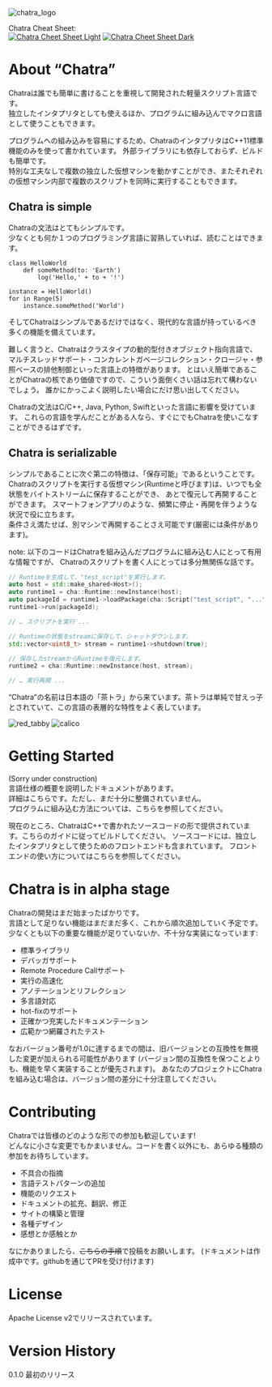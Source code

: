 ![chatra_logo](https://raw.githubusercontent.com/chatra-lang/resources/master/logo/chatra_logo_for_light_bg_small.png "Chatra")


Chatra Cheat Sheet:<br/>
[![Chatra Cheet Sheet Light](https://raw.githubusercontent.com/chatra-lang/resources/master/docs/chatra_cheatsheet_light_thumb.png)](https://raw.githubusercontent.com/chatra-lang/resources/master/docs/chatra_cheatsheet_light.pdf)
[![Chatra Cheet Sheet Dark](https://raw.githubusercontent.com/chatra-lang/resources/master/docs/chatra_cheatsheet_dark_thumb.png)](https://raw.githubusercontent.com/chatra-lang/resources/master/docs/chatra_cheatsheet_dark.pdf)

# About “Chatra”
Chatraは誰でも簡単に書けることを重視して開発された軽量スクリプト言語です。  
独立したインタプリタとしても使えるほか、プログラムに組み込んでマクロ言語として使うこともできます。

プログラムへの組み込みを容易にするため、ChatraのインタプリタはC++11標準機能のみを使って書かれています。
外部ライブラリにも依存しておらず、ビルドも簡単です。  
特別な工夫なしで複数の独立した仮想マシンを動かすことができ、またそれぞれの仮想マシン内部で複数のスクリプトを同時に実行することもできます。

## Chatra is simple
Chatraの文法はとてもシンプルです。  
少なくとも何か１つのプログラミング言語に習熟していれば、読むことはできます。

```Text
class HelloWorld
    def someMethod(to: 'Earth')
        log('Hello,' + to + '!')

instance = HelloWorld()
for in Range(5)
    instance.someMethod('World')
```

そしてChatraはシンプルであるだけではなく、現代的な言語が持っているべき多くの機能を備えています。

難しく言うと、Chatraはクラスタイプの動的型付きオブジェクト指向言語で、
マルチスレッドサポート・コンカレントガベージコレクション・クロージャ・参照ベースの排他制御といった言語上の特徴があります。
とはいえ簡単であることがChatraの核であり価値ですので、こういう面倒くさい話は忘れて構わないでしょう。
誰かにかっこよく説明したい場合にだけ思い出してください。

Chatraの文法はC/C++, Java, Python, Swiftといった言語に影響を受けています。
これらの言語を学んだことがある人なら、すぐにでもChatraを使いこなすことができるはずです。

## Chatra is serializable
シンプルであることに次ぐ第二の特徴は、「保存可能」であるということです。  
Chatraのスクリプトを実行する仮想マシン(Runtimeと呼びます)は、いつでも全状態をバイトストリームに保存することができ、
あとで復元して再開することができます。
スマートフォンアプリのような、頻繁に停止・再開を伴うような状況で役に立ちます。  
条件さえ満たせば、別マシンで再開することさえ可能です(厳密には条件があります)。

note: 以下のコードはChatraを組み込んだプログラムに組み込む人にとって有用な情報ですが、
Chatraのスクリプトを書く人にとっては多分無関係な話です。

```C++
// Runtimeを生成して、"test_script"を実行します。
auto host = std::make_shared<Host>();
auto runtime1 = cha::Runtime::newInstance(host); 
auto packageId = runtime1->loadPackage(cha::Script("test_script", "..."));
runtime1->run(packageId);

// … スクリプトを実行 ...

// Runtimeの状態をstreamに保存して、シャットダウンします。
std::vector<uint8_t> stream = runtime1->shutdown(true);

// 保存したstreamからRuntimeを復元します。
runtime2 = cha::Runtime::newInstance(host, stream);

// … 実行再開 ...
```

“Chatra”の名前は日本語の「茶トラ」から来ています。茶トラは単純で甘えっ子とされていて、この言語の表層的な特性をよく表しています。

![red_tabby](https://raw.githubusercontent.com/chatra-lang/resources/master/images/red_tabby.jpg "Chatra \(red tabby\) is simple")
![calico](https://raw.githubusercontent.com/chatra-lang/resources/master/images/calico.jpg "Mike \(calico\) is not simple")

# Getting Started
(Sorry under construction)  
言語仕様の概要を説明したドキュメントがあります。  
詳細はこちらです。ただし、まだ十分に整備されていません。  
プログラムに組み込む方法については、こちらを参照してください。

現在のところ、ChatraはC++で書かれたソースコードの形で提供されています。こちらのガイドに従ってビルドしてください。
ソースコードには、独立したインタプリタとして使うためのフロントエンドも含まれています。
フロントエンドの使い方についてはこちらを参照してください。

# Chatra is in alpha stage
Chatraの開発はまだ始まったばかりです。  
言語として足りない機能はまだまだ多く、これから順次追加していく予定です。
少なくとも以下の重要な機能が足りていないか、不十分な実装になっています:
- 標準ライブラリ
- デバッガサポート
- Remote Procedure Callサポート
- 実行の高速化
- アノテーションとリフレクション
- 多言語対応
- hot-fixのサポート
- 正確かつ充実したドキュメンテーション
- 広範かつ網羅されたテスト

なおバージョン番号が1.0に達するまでの間は、旧バージョンとの互換性を無視した変更が加えられる可能性があります
(バージョン間の互換性を保つことよりも、機能を早く実装することが優先されます)。
あなたのプロジェクトにChatraを組み込む場合は、バージョン間の差分に十分注意してください。

# Contributing
Chatraでは皆様のどのような形での参加も歓迎しています!  
どんなに小さな変更でもかまいません。コードを書く以外にも、あらゆる種類の参加をお待ちしています。
- 不具合の指摘
- 言語テストパターンの追加
- 機能のリクエスト
- ドキュメントの拡充、翻訳、修正
- サイトの構築と管理
- 各種デザイン
- 感想とか感触とか

なにかありましたら、~~こちらの手順~~で投稿をお願いします。
(ドキュメントは作成中です。githubを通じてPRを受け付けます)

# License
Apache License v2でリリースされています。

# Version History
0.1.0  最初のリリース
